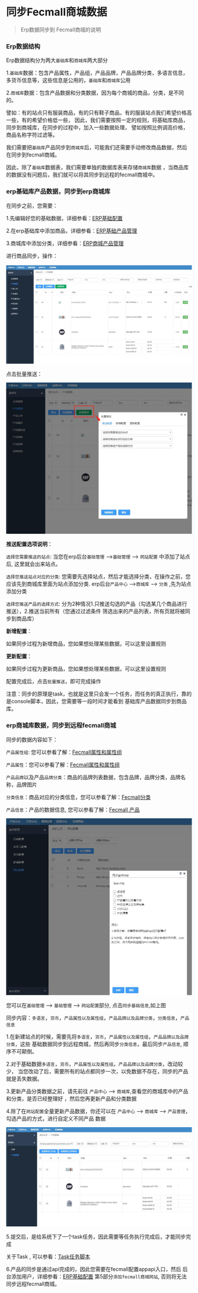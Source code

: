 同步Fecmall商城数据
=========

> Erp数据同步到 Fecmall商城的说明

### Erp数据结构

Erp数据结构分为两大`基础库`和`商城库`两大部分

1.`基础库`数据：包含产品属性，产品组，产品品牌，产品品牌分类，多语言信息，
多货币信息等，这些信息是公用的，`基础库`和`商城库`公用

2.`商城库`数据：包含产品数据和分类数据，因为每个商城的商品，分类，是不同的。

譬如：有的站点只有服装商品，有的只有鞋子商品，有的服装站点我们希望价格高一些，有的希望价格低一些，
因此，我们需要按照一定的规则，将基础库商品，同步到商城库，在同步的过程中，加入一些数据处理，
譬如按照比例调高价格，商品名称字符过滤等。

我们需要把`基础库`产品同步到`商城库`后，可能我们还需要手动修改商品数据，然后在同步到fecmall商城。

因此，除了`基础库`数据表，我们需要单独的数据库表来存储`商城库`数据
，当商品库的数据没有问题后，我们就可以将其同步到远程的fecmall商城中。





### erp基础库产品数据，同步到erp商城库

在同步之前，您需要：

1.先编辑好您的基础数据，详细参看：[ERP基础配置](fecmall_fecerp_base_config.md)

2.在erp基础库中添加商品，详细参看：[ERP基础产品管理](fecmall_fecerp_product_manager.md)

3.商城库中添加分类，详细参看：[ERP商城产品管理](fecmall_fecerp_product_sync.md)

进行商品同步，操作：

![](images/fecerp_1.jpg)

点击批量推送：

![](images/fecerp_2.jpg)


**推送配置选项说明**：

`选择您需要推送的站点`: 当您在erp后台`基础管理` -->`基础管理`  --> `网站配置` 中添加了站点后,
这里就会出来站点。


`选择您推送站点对应的分类`: 您需要先选择站点，然后才能选择分类，在操作之前，您应该先到商城库里面为站点添加分类.
erp后台`产品中心` -->`商城库`  --> `分类` ,先为站点添加分类


`选择您推送产品的选择方式`: 分为2种情况1.只推送勾选的产品（勾选某几个商品进行推送），2.推送当前所有（您通过过滤条件
筛选出来的产品列表，所有页就将被同步到商品库）

**新增配置**：

如果同步过程为新增商品，您如果想处理某些数据，可以这里设置规则

**更新配置**：

如果同步过程为更新商品，您如果想处理某些数据，可以这里设置规则

配置完成后，点击`批量推送`，即可完成操作

注意：同步的原理是task，也就是这里只会发一个任务，而任务的真正执行，靠的是console脚本，因此，您需要等一段时间才能看到
基础库产品数据同步到商品库。



### erp商城库数据，同步到远程fecmall商城

同步的数据内容如下：

`产品属性组`: 您可以参看了解：[Fecmall属性和属性组](https://www.fecmall.com/doc/fecshop-guide/instructions/cn-2.0/guide-fecmall_product_attr_and_group.html)

`产品属性`：您可以参看了解：[Fecmall属性和属性组](https://www.fecmall.com/doc/fecshop-guide/instructions/cn-2.0/guide-fecmall_product_attr_and_group.html)

`产品品牌`以及产品`品牌分类`：商品的品牌列表数据，包含品牌，品牌分类，品牌名称，品牌图片

`分类信息`：商品对应的分类信息，您可以参看了解：[Fecmall分类](https://www.fecmall.com/doc/fecshop-guide/instructions/cn-2.0/guide-fecmall_category.html)

`产品信息`：产品的数据信息, 您可以参看了解：[Fecmall 产品](https://www.fecmall.com/doc/fecshop-guide/instructions/cn-2.0/guide-fecmall_product.html)


![](images/fecerp_3.jpg)


您可以在`基础管理` --> `基础管理` --> `网站配置`部分, 点击`同步基础信息`,如上图


同步内容：`多语言`，`货币`，`产品属性以及属性组`，`产品品牌以及品牌分类`，`分类信息`，`产品信息`

1.在新建站点的时候，需要先将`多语言`，`货币`，`产品属性以及属性组`，`产品品牌以及品牌分类`，这些
基础数据同步到远程商城，然后再同步`分类信息`，最后同步`产品信息`, 顺序不可颠倒。


2.对于基础数据`多语言`，`货币`，`产品属性以及属性组`，`产品品牌以及品牌分类`，改动较少，
当您改动了后，需要所有的站点都同步一次，以免数据不存在，同步的产品就是丢失数据。

3.更新产品分类数据之前，请先前往 `产品中心` --> `商城库`,查看您的商城库中的产品和分类，是否已经整理好
，然后您再更新产品和分类数据

4.除了在`网站配置`全量更新产品数据，你还可以在  `产品中心` --> `商城库`  --> `产品管理`，勾选产品的方式，进行自定义不同产品
数据


![](images/fecerp_4.jpg)

5.提交后，是给系统下了一个task任务，因此需要等任务执行完成后，才能同步完成

关于Task
, 可以参看：[Task任务脚本](fecmall_fecerp_shell_task.md)


6.产品的同步是通过api完成的，因此您需要在fecmall配置appapi入口，然后
后台添加用户，详细参看：[ERP基础配置](fecmall_fecerp_base_config.md) 第5部分`添加fecmall商城网站`,
否则将无法同步远程fecmall商城。








